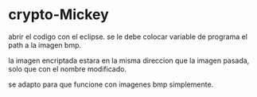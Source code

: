 # crypto-Mickey

abrir el codigo con el eclipse. se le debe colocar variable de programa el path a la imagen bmp.

la imagen encriptada estara en la misma direccion que la imagen pasada, solo que con el nombre modificado.

se adapto para que funcione con imagenes bmp simplemente.
